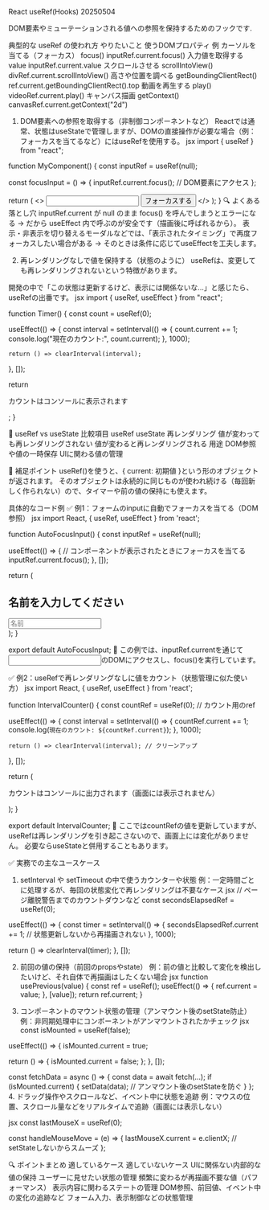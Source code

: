 React useRef(Hooks) 20250504

DOM要素やミューテーションされる値への参照を保持するためのフックです.

典型的な useRef の使われ方
やりたいこと	                    使うDOMプロパティ	                    例
カーソルを当てる（フォーカス）	    focus()	                                inputRef.current.focus()
入力値を取得する	               value                                   inputRef.current.value
スクロールさせる	               scrollIntoView()	                       divRef.current.scrollIntoView()
高さや位置を調べる	               getBoundingClientRect()	               ref.current.getBoundingClientRect().top
動画を再生する	                   play()	                               videoRef.current.play()
キャンバス描画	                   getContext()	                           canvasRef.current.getContext("2d")


1. DOM要素への参照を取得する（非制御コンポーネントなど）
Reactでは通常、状態はuseStateで管理しますが、DOMの直接操作が必要な場合（例：フォーカスを当てるなど）にはuseRefを使用する。
jsx
import { useRef } from "react";

function MyComponent() {
     <!-- useRef(null) → input要素を保持する準備 -->
  const inputRef = useRef(null);

  const focusInput = () => {
       <!-- コンポーネントが表示されたときにフォーカスを当てる  inputRef.current.focus() → 実際のDOM操作 -->
    inputRef.current.focus(); // DOM要素にアクセス
  };

  return (
    <>
         <!-- ref={inputRef} → JSXに関連付けて、そのDOMノードを inputRef.current に入れる -->
      <input ref={inputRef} type="text" />
      <button onClick={focusInput}>フォーカスする</button>
    </>
  );
}
🔍 よくある落とし穴
inputRef.current が null のまま focus() を呼んでしまうとエラーになる → だから useEffect 内で呼ぶのが安全です（描画後に呼ばれるから）。
表示・非表示を切り替えるモーダルなどでは、「表示されたタイミング」で再度フォーカスしたい場合がある → そのときは条件に応じてuseEffectを工夫します。


2. 再レンダリングなしで値を保持する（状態のように）
useRefは、変更しても再レンダリングされないという特徴があります。

開発の中で「この状態は更新するけど、表示には関係ないな…」と感じたら、useRefの出番です。
jsx
import { useRef, useEffect } from "react";

function Timer() {
  const count = useRef(0);

  useEffect(() => {
    const interval = setInterval(() => {
      count.current += 1;
      console.log("現在のカウント:", count.current);
    }, 1000);

    return () => clearInterval(interval);
  }, []);

  return <p>カウントはコンソールに表示されます</p>;
}

🔁 useRef vs useState
比較項目	            useRef	                            useState
再レンダリング	        値が変わっても再レンダリングされない	値が変わると再レンダリングされる
用途	                DOM参照や値の一時保存	              UIに関わる値の管理

🧠 補足ポイント
useRef()を使うと、{ current: 初期値 }という形のオブジェクトが返されます。
そのオブジェクトは永続的に同じものが使われ続ける（毎回新しく作られない）ので、タイマーや前の値の保持にも使えます。


具体的なコード例
✅ 例1：フォームのinputに自動でフォーカスを当てる（DOM参照）
jsx
import React, { useRef, useEffect } from 'react';

function AutoFocusInput() {
  const inputRef = useRef(null);

  useEffect(() => {
    // コンポーネントが表示されたときにフォーカスを当てる
    inputRef.current.focus();
  }, []);

  return (
    <div>
      <h2>名前を入力してください</h2>
      <input ref={inputRef} type="text" placeholder="名前" />
    </div>
  );
}

export default AutoFocusInput;
📌 この例では、inputRef.currentを通じて<input>のDOMにアクセスし、focus()を実行しています。

✅ 例2：useRefで再レンダリングなしに値をカウント（状態管理に似た使い方）
jsx
import React, { useRef, useEffect } from 'react';

function IntervalCounter() {
  const countRef = useRef(0); // カウント用のref

  useEffect(() => {
    const interval = setInterval(() => {
      countRef.current += 1;
      console.log(`現在のカウント: ${countRef.current}`);
    }, 1000);

    return () => clearInterval(interval); // クリーンアップ
  }, []);

  return (
    <div>
      <p>カウントはコンソールに出力されます（画面には表示されません）</p>
    </div>
  );
}

export default IntervalCounter;
📌 ここではcountRefの値を更新していますが、useRefは再レンダリングを引き起こさないので、画面上には変化がありません。
必要ならuseStateと併用することもあります。



✅ 実務での主なユースケース
1. setInterval や setTimeout の中で使うカウンターや状態
例：一定時間ごとに処理するが、毎回の状態変化で再レンダリングは不要なケース
jsx
// ページ離脱警告までのカウントダウンなど
const secondsElapsedRef = useRef(0);

useEffect(() => {
  const timer = setInterval(() => {
    secondsElapsedRef.current += 1;
    // 状態更新しないから再描画されない
  }, 1000);

  return () => clearInterval(timer);
}, []);

2. 前回の値の保持（前回のpropsやstate）
例：前の値と比較して変化を検出したいけど、それ自体で再描画はしたくない場合
jsx
function usePrevious(value) {
  const ref = useRef();
  useEffect(() => {
    ref.current = value;
  }, [value]);
  return ref.current;
}

3. コンポーネントのマウント状態の管理（アンマウント後のsetState防止）
例：非同期処理中にコンポーネントがアンマウントされたかチェック
jsx
const isMounted = useRef(false);

useEffect(() => {
  isMounted.current = true;

  return () => {
    isMounted.current = false;
  };
}, []);

const fetchData = async () => {
  const data = await fetch(...);
  if (isMounted.current) {
    setData(data); // アンマウント後のsetStateを防ぐ
  }
};
4. ドラッグ操作やスクロールなど、イベント中に状態を追跡
例：マウスの位置、スクロール量などをリアルタイムで追跡（画面には表示しない）

jsx
const lastMouseX = useRef(0);

const handleMouseMove = (e) => {
  lastMouseX.current = e.clientX;
  // setStateしないからスムーズ
};

🔍 ポイントまとめ
適しているケース	                                適していないケース
UIに関係ない内部的な値の保持	                  ユーザーに見せたい状態の管理
頻繁に変わるが再描画不要な値（パフォーマンス）	    表示内容に関わるステートの管理
DOM参照、前回値、イベント中の変化の追跡など	        フォーム入力、表示制御などの状態管理
